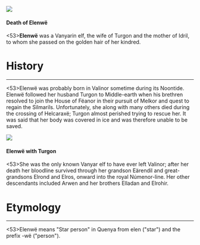 ![](elenwe/1.jpg)

#### Death of Elenwë

<53>**Elenwë** was a Vanyarin elf, the wife of Turgon and the mother of Idril, to whom she passed on the golden hair of her kindred.

# History
---

<53>Elenwë was probably born in Valinor sometime during its Noontide. Elenwë followed her husband Turgon to Middle-earth when his brethren resolved to join the House of Fëanor in their pursuit of Melkor and quest to regain the Silmarils. Unfortunately, she along with many others died during the crossing of Helcaraxë; Turgon almost perished trying to rescue her. It was said that her body was covered in ice and was therefore unable to be saved.

![](elenwe/2.jpg)

#### Elenwë with Turgon

<53>She was the only known Vanyar elf to have ever left Valinor; after her death her bloodline survived through her grandson Eärendil and great-grandsons Elrond and Elros, onward into the royal Númenor-line. Her other descendants included Arwen and her brothers Elladan and Elrohir.

# Etymology

---

<53>Elenwë means "Star person" in Quenya from elen ("star") and the prefix -wë ("person").

